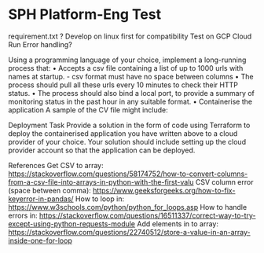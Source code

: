 # SPH Platform-Eng Test

requirement.txt ? 
Develop on linux first for compatibility
Test on GCP Cloud Run 
Error handling? 

Using a programming language of your choice, implement a long-running process that:
• Accepts a csv file containing a list of up to 1000 urls with names at startup. - csv format must have no space between columns
• The process should pull all these urls every 10 minutes to check their HTTP status.
• The process should also bind a local port, to provide a summary of monitoring status in the past hour in any suitable format.
• Containerise the application
A sample of the CV file might include:

Deployment Task
Provide a solution in the form of code using Terraform to deploy the containerised application you have written above to a cloud provider of your choice. Your solution should include setting up the cloud provider account so that the application can be deployed.

References 
Get CSV to array: https://stackoverflow.com/questions/58174752/how-to-convert-columns-from-a-csv-file-into-arrays-in-python-with-the-first-valu
CSV column error (space between comma): https://www.geeksforgeeks.org/how-to-fix-keyerror-in-pandas/
How to loop in: https://www.w3schools.com/python/python_for_loops.asp
How to handle errors in: https://stackoverflow.com/questions/16511337/correct-way-to-try-except-using-python-requests-module
Add elements in to array: https://stackoverflow.com/questions/22740512/store-a-value-in-an-array-inside-one-for-loop